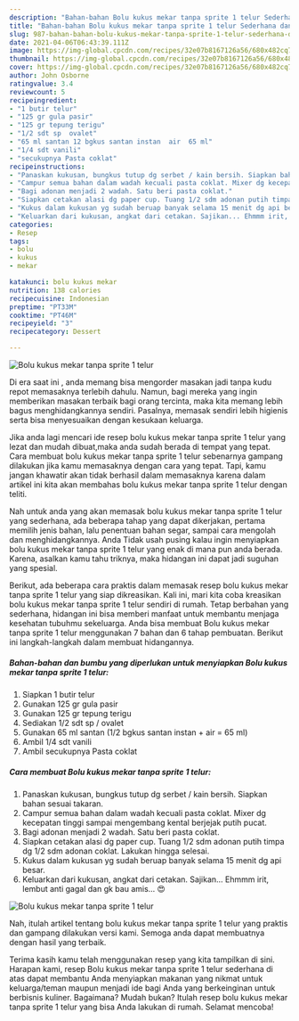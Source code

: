 ```yaml
---
description: "Bahan-bahan Bolu kukus mekar tanpa sprite 1 telur Sederhana dan Mudah Dibuat"
title: "Bahan-bahan Bolu kukus mekar tanpa sprite 1 telur Sederhana dan Mudah Dibuat"
slug: 987-bahan-bahan-bolu-kukus-mekar-tanpa-sprite-1-telur-sederhana-dan-mudah-dibuat
date: 2021-04-06T06:43:39.111Z
image: https://img-global.cpcdn.com/recipes/32e07b8167126a56/680x482cq70/bolu-kukus-mekar-tanpa-sprite-1-telur-foto-resep-utama.jpg
thumbnail: https://img-global.cpcdn.com/recipes/32e07b8167126a56/680x482cq70/bolu-kukus-mekar-tanpa-sprite-1-telur-foto-resep-utama.jpg
cover: https://img-global.cpcdn.com/recipes/32e07b8167126a56/680x482cq70/bolu-kukus-mekar-tanpa-sprite-1-telur-foto-resep-utama.jpg
author: John Osborne
ratingvalue: 3.4
reviewcount: 5
recipeingredient:
- "1 butir telur"
- "125 gr gula pasir"
- "125 gr tepung terigu"
- "1/2 sdt sp  ovalet"
- "65 ml santan 12 bgkus santan instan  air  65 ml"
- "1/4 sdt vanili"
- "secukupnya Pasta coklat"
recipeinstructions:
- "Panaskan kukusan, bungkus tutup dg serbet / kain bersih. Siapkan bahan sesuai takaran."
- "Campur semua bahan dalam wadah kecuali pasta coklat. Mixer dg kecepatan tinggi sampai mengembang kental berjejak putih pucat."
- "Bagi adonan menjadi 2 wadah. Satu beri pasta coklat."
- "Siapkan cetakan alasi dg paper cup. Tuang 1/2 sdm adonan putih timpa dg 1/2 sdm adonan coklat. Lakukan hingga selesai."
- "Kukus dalam kukusan yg sudah beruap banyak selama 15 menit dg api besar."
- "Keluarkan dari kukusan, angkat dari cetakan. Sajikan... Ehmmm irit, lembut anti gagal dan gk bau amis... 😍"
categories:
- Resep
tags:
- bolu
- kukus
- mekar

katakunci: bolu kukus mekar 
nutrition: 138 calories
recipecuisine: Indonesian
preptime: "PT33M"
cooktime: "PT46M"
recipeyield: "3"
recipecategory: Dessert

---
```



![Bolu kukus mekar tanpa sprite 1 telur](https://img-global.cpcdn.com/recipes/32e07b8167126a56/680x482cq70/bolu-kukus-mekar-tanpa-sprite-1-telur-foto-resep-utama.jpg)

Di era  saat ini , anda memang bisa mengorder masakan jadi tanpa kudu repot memasaknya terlebih dahulu. Namun, bagi mereka yang ingin memberikan masakan terbaik bagi orang tercinta, maka kita memang lebih bagus menghidangkannya sendiri. Pasalnya, memasak sendiri lebih higienis serta bisa menyesuaikan dengan kesukaan keluarga.

Jika anda lagi mencari ide resep bolu kukus mekar tanpa sprite 1 telur yang lezat dan mudah dibuat,maka anda sudah berada di tempat yang tepat. Cara membuat bolu kukus mekar tanpa sprite 1 telur  sebenarnya gampang dilakukan jika kamu memasaknya dengan cara yang tepat. Tapi, kamu jangan khawatir akan tidak berhasil dalam memasaknya 
karena dalam artikel ini kita akan membahas bolu kukus mekar tanpa sprite 1 telur dengan teliti.  



Nah untuk anda yang akan memasak bolu kukus mekar tanpa sprite 1 telur yang sederhana, ada beberapa tahap yang dapat dikerjakan, pertama memilih jenis bahan, lalu penentuan bahan segar, sampai cara mengolah dan menghidangkannya. Anda Tidak usah pusing kalau ingin menyiapkan bolu kukus mekar tanpa sprite 1 telur yang enak di mana pun anda berada. Karena, asalkan kamu  tahu triknya, maka hidangan ini dapat jadi suguhan yang spesial.

Berikut, ada beberapa cara praktis  dalam memasak resep bolu kukus mekar tanpa sprite 1 telur yang siap dikreasikan. Kali ini, mari kita coba kreasikan bolu kukus mekar tanpa sprite 1 telur sendiri di rumah. Tetap berbahan yang sederhana, hidangan ini bisa memberi manfaat untuk membantu menjaga kesehatan tubuhmu sekeluarga. Anda bisa membuat Bolu kukus mekar tanpa sprite 1 telur menggunakan 7 bahan dan 6 tahap pembuatan. Berikut ini langkah-langkah dalam membuat hidangannya.

<!--inarticleads1-->

##### Bahan-bahan dan bumbu yang diperlukan untuk menyiapkan Bolu kukus mekar tanpa sprite 1 telur:

1. Siapkan 1 butir telur
1. Gunakan 125 gr gula pasir
1. Gunakan 125 gr tepung terigu
1. Sediakan 1/2 sdt sp / ovalet
1. Gunakan 65 ml santan (1/2 bgkus santan instan + air = 65 ml)
1. Ambil 1/4 sdt vanili
1. Ambil secukupnya Pasta coklat




<!--inarticleads2-->

##### Cara membuat Bolu kukus mekar tanpa sprite 1 telur:

1. Panaskan kukusan, bungkus tutup dg serbet / kain bersih. Siapkan bahan sesuai takaran.
1. Campur semua bahan dalam wadah kecuali pasta coklat. Mixer dg kecepatan tinggi sampai mengembang kental berjejak putih pucat.
1. Bagi adonan menjadi 2 wadah. Satu beri pasta coklat.
1. Siapkan cetakan alasi dg paper cup. Tuang 1/2 sdm adonan putih timpa dg 1/2 sdm adonan coklat. Lakukan hingga selesai.
1. Kukus dalam kukusan yg sudah beruap banyak selama 15 menit dg api besar.
1. Keluarkan dari kukusan, angkat dari cetakan. Sajikan... Ehmmm irit, lembut anti gagal dan gk bau amis... 😍
<img src="https://img-global.cpcdn.com/steps/1a43d0ef9655d9ac/160x128cq70/bolu-kukus-mekar-tanpa-sprite-1-telur-langkah-memasak-6-foto.jpg" alt="Bolu kukus mekar tanpa sprite 1 telur">



Nah, itulah artikel tentang  bolu kukus mekar tanpa sprite 1 telur  yang praktis dan gampang dilakukan versi kami. Semoga anda dapat membuatnya dengan hasil yang terbaik. 

Terima kasih kamu telah menggunakan resep yang kita tampilkan di sini. Harapan kami, resep  Bolu kukus mekar tanpa sprite 1 telur sederhana di atas dapat membantu Anda menyiapkan makanan yang nikmat untuk keluarga/teman maupun menjadi ide bagi Anda yang berkeinginan untuk berbisnis kuliner. Bagaimana? Mudah bukan? Itulah resep bolu kukus mekar tanpa sprite 1 telur yang bisa Anda lakukan di rumah. Selamat mencoba!

